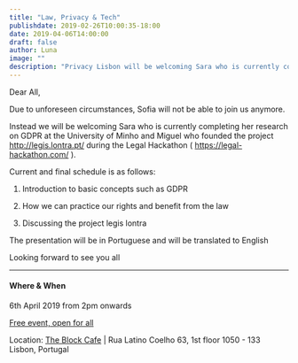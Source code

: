 ```yaml
---
title: "Law, Privacy & Tech"
publishdate: 2019-02-26T10:00:35-18:00
date: 2019-04-06T14:00:00
draft: false
author: Luna
image: ""
description: "Privacy Lisbon will be welcoming Sara who is currently completing her research on GDPR at the University of Minho and Miguel who founded the project http://legis.lontra.pt/"
---
```


Dear All,

Due to unforeseen circumstances, Sofia will not be able to join us anymore.

Instead we will be welcoming Sara who is currently completing her research on GDPR at the University of Minho and Miguel who founded the project http://legis.lontra.pt/ during the Legal Hackathon ( https://legal-hackathon.com/ ).

Current and final schedule is as follows:

1. Introduction to basic concepts such as GDPR

2. How we can practice our rights and benefit from the law

3. Discussing the project legis lontra

The presentation will be in Portuguese and will be translated to English

Looking forward to see you all

-----

#### Where & When
6th April 2019 from 2pm onwards

[Free event, open for all](https://www.meetup.com/Social-at-The-Block-Cafe/)

Location: [The Block Cafe](http://theblock.cafe/) |  Rua Latino Coelho 63, 1st floor 1050 - 133 Lisbon, Portugal
